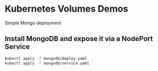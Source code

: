 # Kubernetes Volumes Demos

Simple Mongo deployment

## Install MongoDB and expose it via a NodePort Service

```bash
kubectl apply -f mongodb/deploy.yaml
kubectl apply -f mongodb/service.yaml
```
